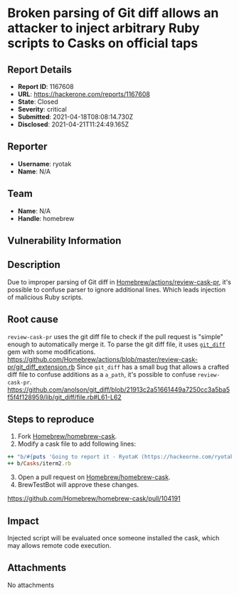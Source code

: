 # Broken parsing of Git diff allows an attacker to inject arbitrary Ruby scripts to Casks on official taps

## Report Details
- **Report ID**: 1167608
- **URL**: https://hackerone.com/reports/1167608
- **State**: Closed
- **Severity**: critical
- **Submitted**: 2021-04-18T08:08:14.730Z
- **Disclosed**: 2021-04-21T11:24:49.165Z

## Reporter
- **Username**: ryotak
- **Name**: N/A

## Team
- **Name**: N/A
- **Handle**: homebrew

## Vulnerability Information
## Description
Due to improper parsing of Git diff in [Homebrew/actions/review-cask-pr](https://github.com/Homebrew/actions/tree/336bd2aae5314f8c17c66a8319adeba99f13c093/review-cask-pr), it's possible to confuse parser to ignore additional lines.
Which leads injection of malicious Ruby scripts.

## Root cause
`review-cask-pr` uses the git diff file to check if the pull request is "simple" enough to automatically merge it.
To parse the git diff file, it uses [`git_diff`](https://github.com/anolson/git_diff/) gem with some modifications.
https://github.com/Homebrew/actions/blob/master/review-cask-pr/git_diff_extension.rb
Since `git_diff` has a small bug that allows a crafted diff file to confuse additions as a `a_path`, it's possible to confuse `review-cask-pr`.
https://github.com/anolson/git_diff/blob/21913c2a51661449a7250cc3a5ba5f5f4f128959/lib/git_diff/file.rb#L61-L62

## Steps to reproduce
1. Fork [Homebrew/homebrew-cask](https://github.com/Homebrew/homebrew-cask).
2. Modify a cask file to add following lines:
```ruby
++ "b/#{puts 'Going to report it - RyotaK (https://hackeorne.com/ryotak)';b = 1;Casks = 1;iterm2 = {};iterm2.define_singleton_method(:rb) do 1 end}"
++ b/Casks/iterm2.rb
```
3. Open a pull request on [Homebrew/homebrew-cask](https://github.com/Homebrew/homebrew-cask).
4. BrewTestBot will approve these changes.

https://github.com/Homebrew/homebrew-cask/pull/104191

## Impact

Injected script will be evaluated once someone installed the cask, which may allows remote code execution.

## Attachments
No attachments
